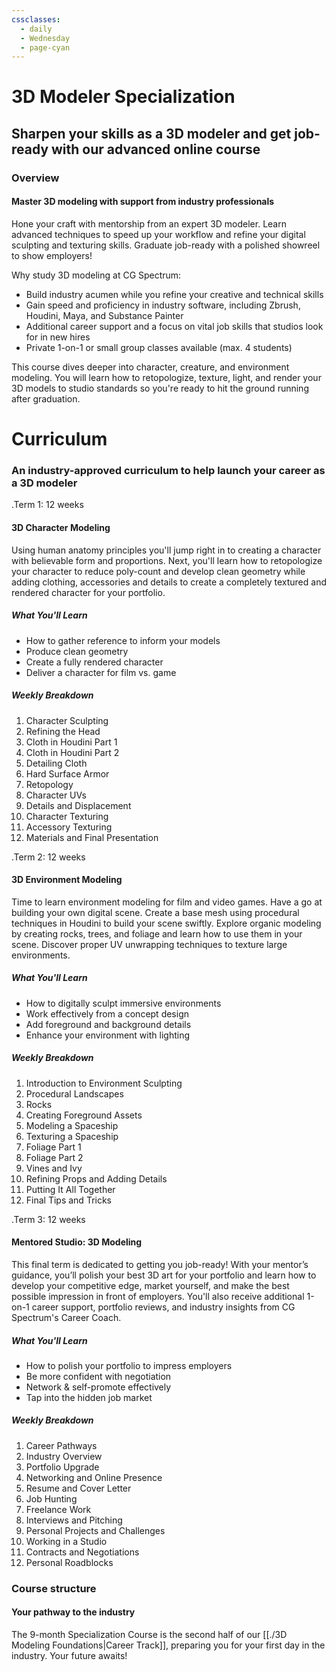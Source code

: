```yaml
---
cssclasses:
  - daily
  - Wednesday
  - page-cyan
---
```

# 3D Modeler Specialization

## Sharpen your skills as a 3D modeler and get job-ready with our advanced online course

### Overview

#### Master 3D modeling with support from industry professionals

Hone your craft with mentorship from an expert 3D modeler. Learn advanced techniques to speed up your workflow and refine your digital sculpting and texturing skills. Graduate job-ready with a polished showreel to show employers!

Why study 3D modeling at CG Spectrum:
- Build industry acumen while you refine your creative and technical skills
- Gain speed and proficiency in industry software, including Zbrush, Houdini, Maya, and Substance Painter 
- Additional career support and a focus on vital job skills that studios look for in new hires
- Private 1-on-1 or small group classes available (max. 4 students)

This course dives deeper into character, creature, and environment modeling. You will learn how to retopologize, texture, light, and render your 3D models to studio standards so you're ready to hit the ground running after graduation.

# Curriculum

### An industry-approved curriculum to help launch your career as a 3D modeler

.Term 1: 12 weeks
#### 3D Character Modeling

Using human anatomy principles you'll jump right in to creating a character with believable form and proportions. Next, you'll learn how to retopologize your character to reduce poly-count and develop clean geometry while adding clothing, accessories and details to create a completely textured and rendered character for your portfolio.

##### What You'll Learn

- How to gather reference to inform your models
- Produce clean geometry
- Create a fully rendered character
- Deliver a character for film vs. game

##### Weekly Breakdown

1. Character Sculpting
2. Refining the Head
3. Cloth in Houdini Part 1
4. Cloth in Houdini Part 2
5. Detailing Cloth
6. Hard Surface Armor
7. Retopology
8. Character UVs
9. Details and Displacement
10. Character Texturing
11. Accessory Texturing
12. Materials and Final Presentation

.Term 2: 12 weeks
#### 3D Environment Modeling

Time to learn environment modeling for film and video games. Have a go at building your own digital scene. Create a base mesh using procedural techniques in Houdini to build your scene swiftly. Explore organic modeling by creating rocks, trees, and foliage and learn how to use them in your scene. Discover proper UV unwrapping techniques to texture large environments.

##### What You'll Learn

- How to digitally sculpt immersive environments
- Work effectively from a concept design
- Add foreground and background details
- Enhance your environment with lighting

##### Weekly Breakdown

1. Introduction to Environment Sculpting
2. Procedural Landscapes
3. Rocks
4. Creating Foreground Assets
5. Modeling a Spaceship
6. Texturing a Spaceship
7. Foliage Part 1
8. Foliage Part 2
9. Vines and Ivy
10. Refining Props and Adding Details
11. Putting It All Together
12. Final Tips and Tricks

.Term 3: 12 weeks
#### Mentored Studio: 3D Modeling

This final term is dedicated to getting you job-ready! With your mentor’s guidance, you’ll polish your best 3D art for your portfolio and learn how to develop your competitive edge, market yourself, and make the best possible impression in front of employers. You'll also receive additional 1-on-1 career support, portfolio reviews, and industry insights from CG Spectrum's Career Coach.

##### What You'll Learn

- How to polish your portfolio to impress employers
- Be more confident with negotiation
- Network & self-promote effectively
- Tap into the hidden job market 

##### Weekly Breakdown

1. Career Pathways
2. Industry Overview
3. Portfolio Upgrade
4. Networking and Online Presence
5. Resume and Cover Letter
6. Job Hunting
7. Freelance Work
8. Interviews and Pitching
9. Personal Projects and Challenges
10. Working in a Studio
11. Contracts and Negotiations
12. Personal Roadblocks

### Course structure

#### Your pathway to the industry
The 9-month Specialization Course is the second half of our [[./3D Modeling Foundations|Career Track]], preparing you for your first day in the industry. Your future awaits!

